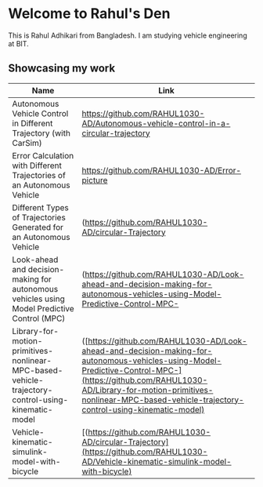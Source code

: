 # Welcome to Rahul's Den
This is Rahul Adhikari from Bangladesh. I am studying vehicle engineering at BIT.

## Showcasing my work

| Name | Link |
|---------------|----------------------|
| Autonomous Vehicle Control in Different Trajectory (with CarSim) | https://github.com/RAHUL1030-AD/Autonomous-vehicle-control-in-a-circular-trajectory |
| Error Calculation with Different Trajectories of an Autonomous Vehicle | https://github.com/RAHUL1030-AD/Error-picture |
| Different Types of Trajectories Generated for an Autonomous Vehicle | (https://github.com/RAHUL1030-AD/circular-Trajectory |
| Look-ahead and decision-making for autonomous vehicles using Model Predictive Control (MPC) | (https://github.com/RAHUL1030-AD/Look-ahead-and-decision-making-for-autonomous-vehicles-using-Model-Predictive-Control-MPC- |
| Library-for-motion-primitives-nonlinear-MPC-based-vehicle-trajectory-control-using-kinematic-model | ([https://github.com/RAHUL1030-AD/Look-ahead-and-decision-making-for-autonomous-vehicles-using-Model-Predictive-Control-MPC-](https://github.com/RAHUL1030-AD/Library-for-motion-primitives-nonlinear-MPC-based-vehicle-trajectory-control-using-kinematic-model) |
| Vehicle-kinematic-simulink-model-with-bicycle  | [(https://github.com/RAHUL1030-AD/circular-Trajectory](https://github.com/RAHUL1030-AD/Vehicle-kinematic-simulink-model-with-bicycle) |
